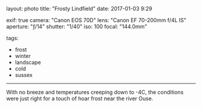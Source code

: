layout: photo
title: "Frosty Lindfield"
date: 2017-01-03 9:29

exif: true
camera: "Canon EOS 70D"
lens: "Canon EF 70-200mm f/4L IS"
aperture: "ƒ/14"
shutter: "1/40"
iso: 100
focal: "144.0mm"

tags:
  - frost
  - winter
  - landscape
  - cold
  - sussex
---

With no breeze and temperatures creeping down to -4C, the conditions were just right for a touch of hoar frost near the river Ouse.
